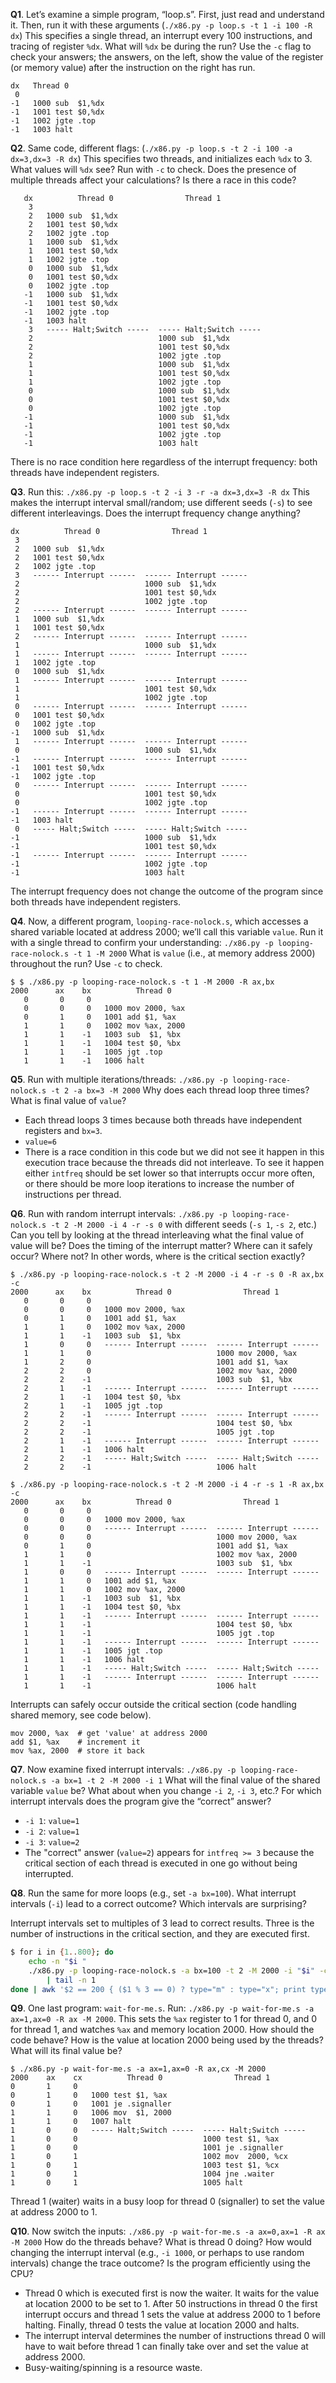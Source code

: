 **Q1**. Let’s examine a simple program, “loop.s”. First, just read and understand it. Then, run it with these arguments (`./x86.py -p loop.s -t 1 -i 100 -R dx`) This specifies a single thread, an interrupt every 100 instructions, and tracing of register `%dx`. What will `%dx` be during the run? Use the `-c` flag to check your answers; the answers, on the left, show the value of the register (or memory value) after the instruction on the right has run.

```
dx   Thread 0
 0
-1   1000 sub  $1,%dx
-1   1001 test $0,%dx
-1   1002 jgte .top
-1   1003 halt
```

**Q2**. Same code, different flags: (`./x86.py -p loop.s -t 2 -i 100 -a dx=3,dx=3 -R dx`) This specifies two threads, and initializes each `%dx` to 3. What values will `%dx` see? Run with `-c` to check. Does the presence of multiple threads affect your calculations? Is there a race in this code?

```
   dx          Thread 0                Thread 1
    3
    2   1000 sub  $1,%dx
    2   1001 test $0,%dx
    2   1002 jgte .top
    1   1000 sub  $1,%dx
    1   1001 test $0,%dx
    1   1002 jgte .top
    0   1000 sub  $1,%dx
    0   1001 test $0,%dx
    0   1002 jgte .top
   -1   1000 sub  $1,%dx
   -1   1001 test $0,%dx
   -1   1002 jgte .top
   -1   1003 halt
    3   ----- Halt;Switch -----  ----- Halt;Switch -----
    2                            1000 sub  $1,%dx
    2                            1001 test $0,%dx
    2                            1002 jgte .top
    1                            1000 sub  $1,%dx
    1                            1001 test $0,%dx
    1                            1002 jgte .top
    0                            1000 sub  $1,%dx
    0                            1001 test $0,%dx
    0                            1002 jgte .top
   -1                            1000 sub  $1,%dx
   -1                            1001 test $0,%dx
   -1                            1002 jgte .top
   -1                            1003 halt
```

There is no race condition here regardless of the interrupt frequency: both threads have independent registers.

**Q3**. Run this: `./x86.py -p loop.s -t 2 -i 3 -r -a dx=3,dx=3 -R dx` This makes the interrupt interval small/random; use different seeds (`-s`) to see different interleavings. Does the interrupt frequency change anything?

```
dx          Thread 0                Thread 1
 3
 2   1000 sub  $1,%dx
 2   1001 test $0,%dx
 2   1002 jgte .top
 3   ------ Interrupt ------  ------ Interrupt ------
 2                            1000 sub  $1,%dx
 2                            1001 test $0,%dx
 2                            1002 jgte .top
 2   ------ Interrupt ------  ------ Interrupt ------
 1   1000 sub  $1,%dx
 1   1001 test $0,%dx
 2   ------ Interrupt ------  ------ Interrupt ------
 1                            1000 sub  $1,%dx
 1   ------ Interrupt ------  ------ Interrupt ------
 1   1002 jgte .top
 0   1000 sub  $1,%dx
 1   ------ Interrupt ------  ------ Interrupt ------
 1                            1001 test $0,%dx
 1                            1002 jgte .top
 0   ------ Interrupt ------  ------ Interrupt ------
 0   1001 test $0,%dx
 0   1002 jgte .top
-1   1000 sub  $1,%dx
 1   ------ Interrupt ------  ------ Interrupt ------
 0                            1000 sub  $1,%dx
-1   ------ Interrupt ------  ------ Interrupt ------
-1   1001 test $0,%dx
-1   1002 jgte .top
 0   ------ Interrupt ------  ------ Interrupt ------
 0                            1001 test $0,%dx
 0                            1002 jgte .top
-1   ------ Interrupt ------  ------ Interrupt ------
-1   1003 halt
 0   ----- Halt;Switch -----  ----- Halt;Switch -----
-1                            1000 sub  $1,%dx
-1                            1001 test $0,%dx
-1   ------ Interrupt ------  ------ Interrupt ------
-1                            1002 jgte .top
-1                            1003 halt
```

The interrupt frequency does not change the outcome of the program since both threads have independent registers.

**Q4**. Now, a different program, `looping-race-nolock.s`, which accesses a shared variable located at address 2000; we’ll call this variable `value`. Run it with a single thread to confirm your understanding: `./x86.py -p looping-race-nolock.s -t 1 -M 2000` What is `value` (i.e., at memory address 2000) throughout the run? Use `-c` to check.

```
$ $ ./x86.py -p looping-race-nolock.s -t 1 -M 2000 -R ax,bx
2000      ax    bx          Thread 0
   0       0     0
   0       0     0   1000 mov 2000, %ax
   0       1     0   1001 add $1, %ax
   1       1     0   1002 mov %ax, 2000
   1       1    -1   1003 sub  $1, %bx
   1       1    -1   1004 test $0, %bx
   1       1    -1   1005 jgt .top
   1       1    -1   1006 halt
   ```

**Q5**. Run with multiple iterations/threads: `./x86.py -p looping-race-nolock.s -t 2 -a bx=3 -M 2000` Why does each thread loop three times? What is final value of `value`?

* Each thread loops 3 times because both threads have independent registers and `bx=3`.
* `value=6`
* There is a race condition in this code but we did not see it happen in this execution trace because the threads did not interleave. To see it happen either `intfreq` should be set lower so that interrupts occur more often, or there should be more loop iterations to increase the number of instructions per thread.

**Q6**. Run with random interrupt intervals: `./x86.py -p looping-race-nolock.s -t 2 -M 2000 -i 4 -r -s 0` with different seeds (`-s 1`, `-s 2`, etc.) Can you tell by looking at the thread interleaving what the final value of value will be? Does the timing of the interrupt matter? Where can it safely occur? Where not? In other words, where is the critical section exactly?

```
$ ./x86.py -p looping-race-nolock.s -t 2 -M 2000 -i 4 -r -s 0 -R ax,bx -c
2000      ax    bx          Thread 0                Thread 1
   0       0     0
   0       0     0   1000 mov 2000, %ax
   0       1     0   1001 add $1, %ax
   1       1     0   1002 mov %ax, 2000
   1       1    -1   1003 sub  $1, %bx
   1       0     0   ------ Interrupt ------  ------ Interrupt ------
   1       1     0                            1000 mov 2000, %ax
   1       2     0                            1001 add $1, %ax
   2       2     0                            1002 mov %ax, 2000
   2       2    -1                            1003 sub  $1, %bx
   2       1    -1   ------ Interrupt ------  ------ Interrupt ------
   2       1    -1   1004 test $0, %bx
   2       1    -1   1005 jgt .top
   2       2    -1   ------ Interrupt ------  ------ Interrupt ------
   2       2    -1                            1004 test $0, %bx
   2       2    -1                            1005 jgt .top
   2       1    -1   ------ Interrupt ------  ------ Interrupt ------
   2       1    -1   1006 halt
   2       2    -1   ----- Halt;Switch -----  ----- Halt;Switch -----
   2       2    -1                            1006 halt

$ ./x86.py -p looping-race-nolock.s -t 2 -M 2000 -i 4 -r -s 1 -R ax,bx -c
2000      ax    bx          Thread 0                Thread 1
   0       0     0
   0       0     0   1000 mov 2000, %ax
   0       0     0   ------ Interrupt ------  ------ Interrupt ------
   0       0     0                            1000 mov 2000, %ax
   0       1     0                            1001 add $1, %ax
   1       1     0                            1002 mov %ax, 2000
   1       1    -1                            1003 sub  $1, %bx
   1       0     0   ------ Interrupt ------  ------ Interrupt ------
   1       1     0   1001 add $1, %ax
   1       1     0   1002 mov %ax, 2000
   1       1    -1   1003 sub  $1, %bx
   1       1    -1   1004 test $0, %bx
   1       1    -1   ------ Interrupt ------  ------ Interrupt ------
   1       1    -1                            1004 test $0, %bx
   1       1    -1                            1005 jgt .top
   1       1    -1   ------ Interrupt ------  ------ Interrupt ------
   1       1    -1   1005 jgt .top
   1       1    -1   1006 halt
   1       1    -1   ----- Halt;Switch -----  ----- Halt;Switch -----
   1       1    -1   ------ Interrupt ------  ------ Interrupt ------
   1       1    -1                            1006 halt
```

Interrupts can safely occur outside the critical section (code handling shared memory, see code below).

```
mov 2000, %ax  # get 'value' at address 2000
add $1, %ax    # increment it
mov %ax, 2000  # store it back
```

**Q7**. Now examine fixed interrupt intervals: `./x86.py -p looping-race-nolock.s -a bx=1 -t 2 -M 2000 -i 1` What will the final value of the shared variable `value` be? What about when you change `-i 2`, `-i 3`, etc.? For which interrupt intervals does the program give the “correct” answer?

* `-i 1`: `value=1`
* `-i 2`: `value=1`
* `-i 3`: `value=2`
* The "correct" answer (`value=2`) appears for `intfreq >= 3` because the critical section of each thread is executed in one go without being interrupted.

**Q8**. Run the same for more loops (e.g., set `-a bx=100`). What interrupt intervals (`-i`) lead to a correct outcome? Which intervals are surprising?

Interrupt intervals set to multiples of 3 lead to correct results. Three is the number of instructions in the critical section, and they are executed first.

```sh
$ for i in {1..800}; do
    echo -n "$i "
    ./x86.py -p looping-race-nolock.s -a bx=100 -t 2 -M 2000 -i "$i" -c \
        | tail -n 1
done | awk '$2 == 200 { ($1 % 3 == 0) ? type="m" : type="x"; print type, $1, $2 }'
```

**Q9**. One last program: `wait-for-me.s`. Run: `./x86.py -p wait-for-me.s -a ax=1,ax=0 -R ax -M 2000`. This sets the `%ax` register to 1 for thread 0, and 0 for thread 1, and watches `%ax` and memory location 2000. How should the code behave? How is the value at location 2000 being used by the threads? What will its final value be?

```
$ ./x86.py -p wait-for-me.s -a ax=1,ax=0 -R ax,cx -M 2000
2000    ax    cx          Thread 0                Thread 1
0       1     0
0       1     0   1000 test $1, %ax
0       1     0   1001 je .signaller
1       1     0   1006 mov  $1, 2000
1       1     0   1007 halt
1       0     0   ----- Halt;Switch -----  ----- Halt;Switch -----
1       0     0                            1000 test $1, %ax
1       0     0                            1001 je .signaller
1       0     1                            1002 mov  2000, %cx
1       0     1                            1003 test $1, %cx
1       0     1                            1004 jne .waiter
1       0     1                            1005 halt
```

Thread 1 (waiter) waits in a busy loop for thread 0 (signaller) to set the value at address 2000 to 1.

**Q10**. Now switch the inputs: `./x86.py -p wait-for-me.s -a ax=0,ax=1 -R ax -M 2000` How do the threads behave? What is thread 0 doing? How would changing the interrupt interval (e.g., `-i 1000`, or perhaps to use random intervals) change the trace outcome? Is the program efficiently using the CPU?

* Thread 0 which is executed first is now the waiter. It waits for the value at location 2000 to be set to 1. After 50 instructions in thread 0 the first interrupt occurs and thread 1 sets the value at address 2000 to 1 before halting. Finally, thread 0 tests the value at location 2000 and halts.
* The interrupt interval determines the number of instructions thread 0 will have to wait before thread 1 can finally take over and set the value at address 2000.
* Busy-waiting/spinning is a resource waste.
